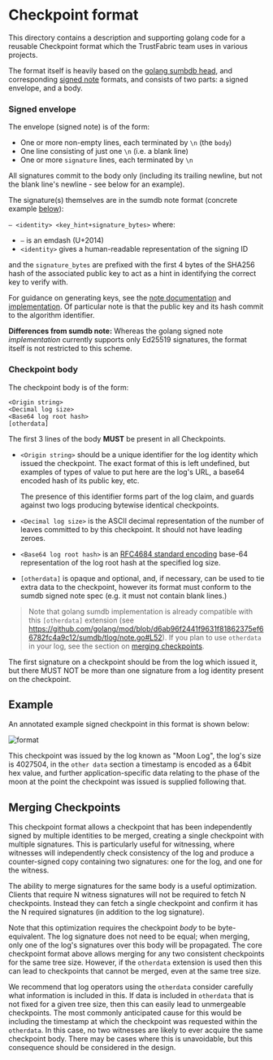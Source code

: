 # Checkpoint format

This directory contains a description and supporting golang code for
a reusable Checkpoint format which the TrustFabric team uses in various
projects.

The format itself is heavily based on the
[golang sumbdb head](https://sum.golang.org/latest), and corresponding
[signed note](https://pkg.go.dev/golang.org/x/mod/sumdb/note) formats, 
and consists of two parts: a signed envelope, and a body.

### Signed envelope

The envelope (signed note) is of the form:

* One or more non-empty lines, each terminated by `\n` (the `body`)
* One line consisting of just one `\n` (i.e. a blank line)
* One or more `signature` lines, each terminated by `\n`

All signatures commit to the body only (including its trailing newline, but not
the blank line's newline - see below for an example).

The signature(s) themselves are in the sumdb note format (concrete example
[below](#example)):

`– <identity> <key_hint+signature_bytes>`
where:

* `–` is an emdash (U+2014)
* `<identity>` gives a human-readable representation of the signing ID

and the `signature_bytes` are prefixed with the first 4 bytes of the SHA256 hash
of the associated public key to act as a hint in identifying the correct key to
verify with.

For guidance on generating keys, see the
[note documentation](https://pkg.go.dev/golang.org/x/mod/sumdb/note#hdr-Generating_Keys)
and [implementation](https://cs.opensource.google/go/x/mod/+/master:sumdb/note/note.go;l=368;drc=ed3ec21bb8e252814c380df79a80f366440ddb2d).
Of particular note is that the public key and its hash commit to the algorithm
identifier.

**Differences from sumdb note:**
Whereas the golang signed note *implementation* currently supports only Ed25519
signatures, the format itself is not restricted to this scheme.

### Checkpoint body

The checkpoint body is of the form:

```text
<Origin string>
<Decimal log size>
<Base64 log root hash>
[otherdata]
```

The first 3 lines of the body **MUST** be present in all Checkpoints.

* `<Origin string>` should be a unique identifier for the log identity which issued the checkpoint.
  The exact format of this is left undefined, but examples of types of value to put here
  are the log's URL, a base64 encoded hash of its public key, etc.

  The presence of this identifier forms part of the log claim, and guards against two
  logs producing bytewise identical checkpoints.

* `<Decimal log size>` is the ASCII decimal representation of the number of leaves committed
  to by this checkpoint. It should not have leading zeroes.

* `<Base64 log root hash>` is an
  [RFC4684 standard encoding](https://datatracker.ietf.org/doc/html/rfc4648#section-4) base-64
  representation of the log root hash at the specified log size.

* `[otherdata]` is opaque and optional, and, if necessary, can be used to tie extra
  data to the checkpoint, however its format must conform to the sumdb signed
  note spec (e.g. it must not contain blank lines.)

> Note that golang sumdb implementation is already compatible with this
`[otherdata]` extension (see
<https://github.com/golang/mod/blob/d6ab96f2441f9631f81862375ef66782fc4a9c12/sumdb/tlog/note.go#L52>).
If you plan to use `otherdata` in your log, see the section on [merging checkpoints](#merging-checkpoints).

The first signature on a checkpoint should be from the log which issued it, but there MUST NOT
be more than one signature from a log identity present on the checkpoint.

## Example

An annotated example signed checkpoint in this format is shown below:

![format](images/format.png)


This checkpoint was issued by the log known as "Moon Log", the log's size is
4027504, in the `other data` section a timestamp is encoded as a 64bit hex
value, and further application-specific data relating to the phase of the moon
at the point the checkpoint was issued is supplied following that.

## Merging Checkpoints

This checkpoint format allows a checkpoint that has been independently signed by
multiple identities to be merged, creating a single checkpoint with multiple
signatures. This is particularly useful for witnessing, where witnesses will
independently check consistency of the log and produce a counter-signed copy
containing two signatures: one for the log, and one for the witness.

The ability to merge signatures for the same body is a useful optimization.
Clients that require N witness signatures will not be required to fetch N checkpoints.
Instead they can fetch a single checkpoint and confirm it has the N required
signatures (in addition to the log signature).

Note that this optimization requires the checkpoint _body_ to be byte-equivalent.
The log signature does not need to be equal; when merging, only one of the log's
signatures over this body will be propagated. The core checkpoint format above
allows merging for any two consistent checkpoints for the same tree size.
However, if the `otherdata` extension is used then this can lead to checkpoints
that cannot be merged, even at the same tree size.

We recommend that log operators using the `otherdata` consider carefully what
information is included in this. If data is included in `otherdata` that is not
fixed for a given tree size, then this can easily lead to unmergeable checkpoints.
The most commonly anticipated cause for this would be including the timestamp at
which the checkpoint was requested within the `otherdata`. In this case, no two
witnesses are likely to ever acquire the same checkpoint body. There may be cases
where this is unavoidable, but this consequence should be considered in the design.
